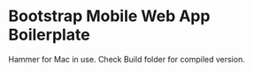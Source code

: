 Bootstrap Mobile Web App Boilerplate
====================================

Hammer for Mac in use. Check Build folder for compiled version.